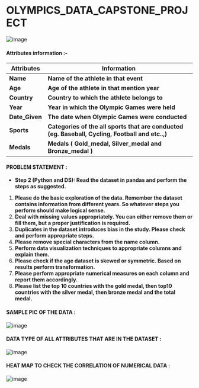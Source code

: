 # OLYMPICS_DATA_CAPSTONE_PROJECT
![image](https://user-images.githubusercontent.com/98200001/171217757-e0880e7a-98f1-4988-91dd-11cf63715e96.png)

#### Attributes information :-
| **Attributes** | **Information** |
| --- | --- | 
| **Name** | **Name of the athlete in that event**|
| **Age** | **Age of the athlete in that mention year**|
| **Country** | **Country to which the athlete belongs to**|
| **Year** | **Year in which the Olympic Games were held**|
| **Date_Given** | **The date when Olympic Games were conducted**|
| **Sports** | **Categories of the all sports that are conducted (eg. Baseball, Cycling, Football and etc..,)**|
| **Medals** | **Medals ( Gold_medal, Silver_medal and Bronze_medal )**| 

#### PROBLEM STATEMENT :
* **Step 2 (Python and DS): Read the dataset in pandas and perform the steps as suggested.**

 1. **Please do the basic exploration of the data. Remember the dataset contains information from different years. So whatever steps you perform should make logical sense.**
 2. **Deal with missing values appropriately. You can either remove them or fill them, but a proper justification is required.**
 3. **Duplicates in the dataset introduces bias in the study. Please check and perform appropriate steps.**
 4. **Please remove special characters from the name column.**
 5. **Perform data visualization techniques to appropriate columns and explain them.**
 6. **Please check if the age dataset is skewed or symmetric. Based on results perform transformation.**
 7. **Please perform appropriate numerical measures on each column and report them accordingly.**
 8. **Please list the top 10 countries with the gold medal, then top10 countries with the silver medal, then bronze medal and the total medal.**


#### **SAMPLE PIC OF THE DATA :**
![image](https://user-images.githubusercontent.com/98200001/171218244-2d5072ad-1636-4965-8a57-f61166922cc0.png)

#### **DATA TYPE OF ALL ATTRIBUTES THAT ARE IN THE DATASET :**
![image](https://user-images.githubusercontent.com/98200001/171218638-70cf3f42-6e65-476d-8db3-801fa85fa7a2.png)

#### **HEAT MAP TO CHECK THE CORRELATION OF NUMERICAL DATA :**
![image](https://user-images.githubusercontent.com/98200001/171218843-d901f9f8-482e-4f73-88ad-1d90d00e3ad5.png)
